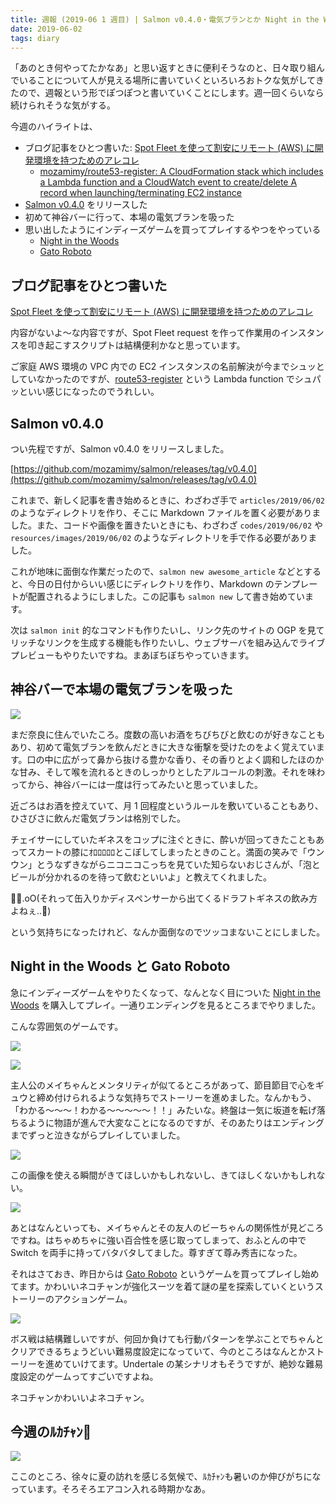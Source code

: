 ```yaml
---
title: 週報 (2019-06 1 週目) | Salmon v0.4.0・電気ブランとか Night in the Woods とか
date: 2019-06-02
tags: diary
---
```


「あのとき何やってたかなあ」と思い返すときに便利そうなのと、日々取り組んでいることについて人が見える場所に書いていくといろいろおトクな気がしてきたので、週報という形でぽつぽつと書いていくことにします。週一回くらいなら続けられそうな気がする。

今週のハイライトは、

- ブログ記事をひとつ書いた: [Spot Fleet を使って割安にリモート (AWS) に開発環境を持つためのアレコレ](/2019/06/01/develop_with_ec2_spot_instance.html)
    - [mozamimy/route53-register: A CloudFormation stack which includes a Lambda function and a CloudWatch event to create/delete A record when launching/terminating EC2 instance](https://github.com/mozamimy/route53-register/)
- [Salmon v0.4.0](https://github.com/mozamimy/salmon/releases/tag/v0.4.0) をリリースした
- 初めて神谷バーに行って、本場の電気ブランを吸った
- 思い出したようにインディーズゲームを買ってプレイするやつをやっている
    - [Night in the Woods](https://ec.nintendo.com/JP/ja/titles/70010000018716)
    - [Gato Roboto](https://ec.nintendo.com/JP/ja/titles/70010000013633)

## ブログ記事をひとつ書いた

[Spot Fleet を使って割安にリモート (AWS) に開発環境を持つためのアレコレ](/2019/06/01/develop_with_ec2_spot_instance.html)

内容がないよ〜な内容ですが、Spot Fleet request を作って作業用のインスタンスを叩き起こすスクリプトは結構便利かなと思っています。

ご家庭 AWS 環境の VPC 内での EC2 インスタンスの名前解決が今までシュッとしていなかったのですが、[route53-register](https://github.com/mozamimy/route53-register/) という Lambda function でシュパッといい感じになったのでうれしい。

## Salmon v0.4.0

つい先程ですが、Salmon v0.4.0 をリリースしました。

[https://github.com/mozamimy/salmon/releases/tag/v0.4.0](https://github.com/mozamimy/salmon/releases/tag/v0.4.0)

これまで、新しく記事を書き始めるときに、わざわざ手で `articles/2019/06/02` のようなディレクトリを作り、そこに Markdown ファイルを置く必要がありました。また、コードや画像を置きたいときにも、わざわざ `codes/2019/06/02` や `resources/images/2019/06/02` のようなディレクトリを手で作る必要がありました。

これが地味に面倒な作業だったので、`salmon new awesome_article` などとすると、今日の日付からいい感じにディレクトリを作り、Markdown のテンプレートが配置されるようにしました。この記事も `salmon new` して書き始めています。

次は `salmon init` 的なコマンドも作りたいし、リンク先のサイトの OGP を見てリッチなリンクを生成する機能も作りたいし、ウェブサーバを組み込んでライブプレビューもやりたいですね。まあぼちぼちやっていきます。

## 神谷バーで本場の電気ブランを吸った

![](/images/2019/06/02/denki.jpg)

まだ奈良に住んでいたころ。度数の高いお酒をちびちびと飲むのが好きなこともあり、初めて電気ブランを飲んだときに大きな衝撃を受けたのをよく覚えています。口の中に広がって鼻から抜ける豊かな香り、その香りとよく調和したほのかな甘み、そして喉を流れるときのしっかりとしたアルコールの刺激。それを味わってから、神谷バーには一度は行ってみたいと思っていました。

近ごろはお酒を控えていて、月 1 回程度というルールを敷いていることもあり、ひさびさに飲んだ電気ブランは格別でした。

チェイサーにしていたギネスをコップに注ぐときに、酔いが回ってきたこともあってスカートの膝にｵﾛﾛﾛﾛﾛとこぼしてしまったときのこと。満面の笑みで「ウンウン」とうなずきながらニコニコこっちを見ていた知らないおじさんが、「泡とビールが分かれるのを待って飲むといいよ」と教えてくれました。

🐰.oO(それって缶入りかディスペンサーから出てくるドラフトギネスの飲み方よねぇ..🤔)

という気持ちになったけれど、なんか面倒なのでツッコまないことにしました。

## Night in the Woods と Gato Roboto

急にインディーズゲームをやりたくなって、なんとなく目についた [Night in the Woods](https://ec.nintendo.com/JP/ja/titles/70010000018716) を購入してプレイ。一通りエンディングを見るところまでやりました。

こんな雰囲気のゲームです。

![](/images/2019/06/02/night_in_the_woods_01.jpg)

![](/images/2019/06/02/night_in_the_woods_02.jpg)

主人公のメイちゃんとメンタリティが似てるところがあって、節目節目で心をギュウと締め付けられるような気持ちでストーリーを進めました。なんかもう、「わかる〜〜〜！わかる〜〜〜〜〜！！」みたいな。終盤は一気に坂道を転げ落ちるように物語が進んで大変なことになるのですが、そのあたりはエンディングまでずっと泣きながらプレイしていました。

![](/images/2019/06/02/night_in_the_woods_03.jpg)

この画像を使える瞬間がきてほしいかもしれないし、きてほしくないかもしれない。

![](/images/2019/06/02/night_in_the_woods_04.jpg)

あとはなんといっても、メイちゃんとその友人のビーちゃんの関係性が見どころですね。はちゃめちゃに強い百合性を感じ取ってしまって、おふとんの中で Switch を両手に持ってバタバタしてました。尊すぎて尊み秀吉になった。

それはさておき、昨日からは [Gato Roboto](https://ec.nintendo.com/JP/ja/titles/70010000013633) というゲームを買ってプレイし始めてます。かわいいネコチャンが強化スーツを着て謎の星を探索していくというストーリーのアクションゲーム。

![](/images/2019/06/02/gato_roboto.jpg)

ボス戦は結構難しいですが、何回か負けても行動パターンを学ぶことでちゃんとクリアできるちょうどいい難易度設定になっていて、今のところはなんとかストーリーを進めていけてます。Undertale の某シナリオもそうですが、絶妙な難易度設定のゲームってすごいですよね。

ネコチャンかわいいよネコチャン。

## 今週のﾙｶﾁｬﾝ🐇

![](/images/2019/06/02/ruka.jpg)

ここのところ、徐々に夏の訪れを感じる気候で、ﾙｶﾁｬﾝも暑いのか伸びがちになっています。そろそろエアコン入れる時期かなあ。
